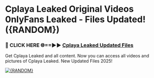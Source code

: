 # Cplaya Leaked Original Videos 0nlyFans Leaked - Files Updated! ({RANDOM})

<h3>🔴 CLICK HERE 🌐==►► <a href="https://betterlinks.top/A2PfLJ" rel="nofollow">Cplaya Leaked Updated Files</a></h3>

Get Cplaya Leaked and all content. Now you can access all videos and pictures of Cplaya Leaked. New Updated Files 2025!

[![{RANDOM}](https://i.imgur.com/ppqm5kG.gif)](https://betterlinks.top/A2PfLJ)